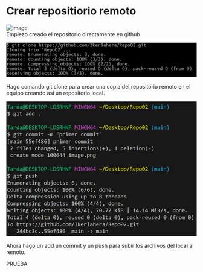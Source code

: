 # Crear repositiorio remoto
![image](https://github.com/user-attachments/assets/2ee3b246-d112-4001-b5da-8ebfda4b3642)  
Empiezo creado el repositorio directamente en github

![alt text](image.png)

Hago comando git clone para crear una copia del repositorio remoto en el equipo creando asi un repositorio local.

![alt text](image-1.png)

Ahora hago un add un commit y un push para subir los archivos del local al remoto.

PRUEBA

